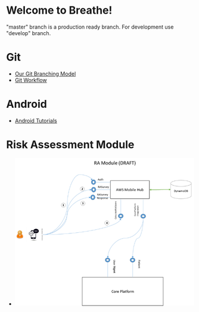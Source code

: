 # Welcome to Breathe!
"master" branch is a production ready branch. For development use "develop" branch.
# Git
- [Our Git Branching Model](http://nvie.com/posts/a-successful-git-branching-model/)
- [Git Workflow](https://ecgit01.corp.edifecs.com/help/workflow/README.md)

# Android
- [Android Tutorials](https://www.udacity.com/courses/android)

# Risk Assessment Module

- ![RA Module Flow](docs/RAModule.png)
